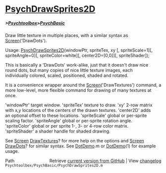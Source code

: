 # [PsychDrawSprites2D](PsychDrawSprites2D)
##### >[Psychtoolbox](Psychtoolbox)>[PsychBasic](PsychBasic)

Draw little texture in multiple places, with a similar syntax as  
[Screen](Screen)('DrawDots').  
  
Usage: [PsychDrawSprites2D](PsychDrawSprites2D)(windowPtr, spriteTex, xy [, spriteScale=1][, spriteAngle=0][, spriteColor=white][, center2D=[0,0]][, spriteShader]);  
  
This is basically a 'DrawDots' work-alike, just that it doesn't draw nice  
round dots, but many copies of nice little texture images, each  
individually colored, scaled, positioned, shaded and rotated.  
  
It is a convenience wrapper around the [Screen](Screen)('DrawTextures') command, a  
more low-level, more flexible command for drawing of many textures at  
once.  
  
'windowPtr' target window. 'spriteTex' texture to draw. 'xy' 2-row matrix  
with x,y locations of the centers of the drawn textures. 'center2D' adds  
an optional offset to these locations. 'spriteScale' global or per-sprite  
scaling factor. 'spriteAngle' global or per-sprite rotation angle.  
'spriteColor' global or per sprite 1-, 3- or 4-row color matrix.  
'spriteShader' a shader handle for shaded drawing.  
  
See [Screen](Screen) [DrawTextures](DrawTextures)? for more help on the options and [Screen](Screen)  
[DrawDots](DrawDots)? for similar syntax. See [DotDemo](DotDemo).m or [DotDemo](DotDemo)(1) for example  
usage.  
  




<div class="code_header" style="text-align:right;">
  <span style="float:left;">Path&nbsp;&nbsp;</span> <span class="counter">Retrieve <a href=
  "https://raw.github.com/Psychtoolbox-3/Psychtoolbox-3/beta/Psychtoolbox/PsychBasic/PsychDrawSprites2D.m">current version from GitHub</a> | View <a href=
  "https://github.com/Psychtoolbox-3/Psychtoolbox-3/commits/beta/Psychtoolbox/PsychBasic/PsychDrawSprites2D.m">changelog</a></span>
</div>
<div class="code">
  <code>Psychtoolbox/PsychBasic/PsychDrawSprites2D.m</code>
</div>

